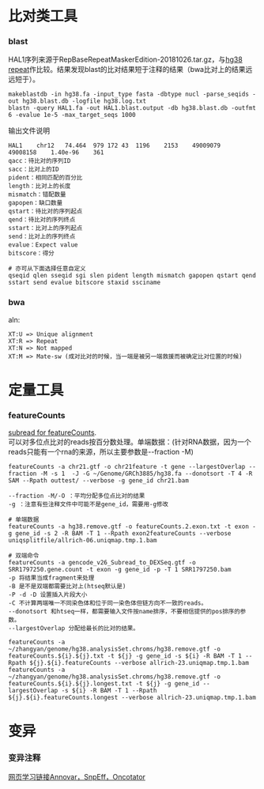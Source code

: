 # 比对类工具
### blast
HAL1序列来源于RepBaseRepeatMaskerEdition-20181026.tar.gz，与[hg38 repeat](http://www.repeatmasker.org/genomes/hg38/RepeatMasker-rm405-db20140131/hg38.fa.out.gz)作比较。结果发现blast的比对结果短于注释的结果（bwa比对上的结果远远短于）。
```
makeblastdb -in hg38.fa -input_type fasta -dbtype nucl -parse_seqids -out hg38.blast.db -logfile hg38.log.txt
blastn -query HAL1.fa -out HAL1.blast.output -db hg38.blast.db -outfmt 6 -evalue 1e-5 -max_target_seqs 1000
```
输出文件说明
```
HAL1	chr12	74.464	979	172	43	1196	2153	49009079	49008158	1.40e-96	361
qacc：待比对的序列ID
sacc：比对上的ID
pident：相同匹配的百分比
length：比对上的长度
mismatch：错配数量
gapopen：缺口数量
qstart：待比对的序列起点
qend：待比对的序列终点
sstart：比对上的序列起点
send：比对上的序列终点
evalue：Expect value
bitscore：得分

# 亦可从下面选择任意自定义
qseqid qlen sseqid sgi slen pident length mismatch gapopen qstart qend sstart send evalue bitscore staxid ssciname
```
### bwa
aln:
```
XT:U => Unique alignment
XT:R => Repeat
XT:N => Not mapped
XT:M => Mate-sw (成对比对的时候，当一端是被另一端救援而被确定比对位置的时候)
```

# 定量工具
### featureCounts
[subread for featureCounts](https://github.com/DeskGen/subread).<br/>
可以对多位点比对的reads按百分数处理。单端数据：(针对RNA数据，因为一个reads只能有一个rna的来源，所以主要参数是--fraction -M)
```
featureCounts -a chr21.gtf -o chr21feature -t gene --largestOverlap --fraction -M -s 1  -J -G ~/Genome/GRCh3885/hg38.fa --donotsort -T 4 -R SAM --Rpath outtest/ --verbose -g gene_id chr21.bam

--fraction -M/-O ：平均分配多位点比对的结果
-g ：注意有些注释文件中可能不是gene_id，需要用-g修改

# 单端数据
featureCounts -a hg38.remove.gtf -o featureCounts.2.exon.txt -t exon -g gene_id -s 2 -R BAM -T 1 --Rpath exon2featureCounts --verbose uniqsplitfile/allrich-06.uniqmap.tmp.1.bam 

# 双端命令
featureCounts -a gencode_v26_Subread_to_DEXSeq.gtf -o SRR1797250.gene.count -t exon -g gene_id -p -T 1 SRR1797250.bam  
-p 将结果当成fragment来处理
-B 是不是双端都需要比对上(htseq默认是)
-P -d -D 设置插入片段大小
-C 不计算两端唯一不同染色体和位于同一染色体但链方向不一致的reads。
--donotsort 和htseq一样，都需要输入文件按name排序，不要相信提供的pos排序的参数。
--largestOverlap 分配给最长的比对的结果。

featureCounts -a ~/zhangyan/genome/hg38.analysisSet.chroms/hg38.remove.gtf -o featureCounts.${i}.${j}.txt -t ${j} -g gene_id -s ${i} -R BAM -T 1 --Rpath ${j}.${i}.featureCounts --verbose allrich-23.uniqmap.tmp.1.bam
featureCounts -a ~/zhangyan/genome/hg38.analysisSet.chroms/hg38.remove.gtf -o featureCounts.${i}.${j}.longest.txt -t ${j} -g gene_id --largestOverlap -s ${i} -R BAM -T 1 --Rpath ${j}.${i}.featureCounts.longest --verbose allrich-23.uniqmap.tmp.1.bam
```

# 变异
### 变异注释
[网页学习链接Annovar，SnpEff，Oncotator](http://yangli.name/2016/05/15/20160515annotation/)
